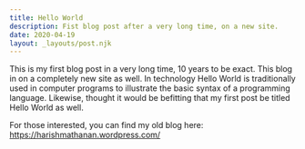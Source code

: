 ```yaml
---
title: Hello World
description: Fist blog post after a very long time, on a new site.
date: 2020-04-19
layout: _layouts/post.njk
---
```


This is my first blog post in a very long time, 10 years to be exact. This blog
in on a completely new site as well. In technology <span class="snippet">Hello World</span> 
is traditionally used in computer programs to illustrate the basic syntax of a programming language.
Likewise, thought it would be befitting that my first post be titled Hello World as well.

For those interested, you can find my old blog here:  
<a href="https://harishmathanan.wordpress.com/" target="_blank">https://harishmathanan.wordpress.com/</a>
